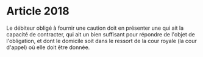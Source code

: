 # Article 2018

Le débiteur obligé à fournir une caution doit en présenter une qui ait la capacité de contracter, qui ait un bien suffisant pour répondre de l'objet de l'obligation, et dont le domicile soit dans le ressort de la cour royale (la cour d'appel) où elle doit être donnée.
